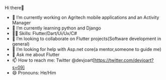  Hi there🙂

- 🔭 I’m currently working on Agritech mobile applications and an Activity Manager
- 🌱 I’m currently learning python and Django 
- 🏋🏼 Skills: Flutter/Dart/Ui/Ux/C# 
- 👯 I’m looking to collaborate on Flutter projects(Software development in general)
- 🤔 I’m looking for help with Asp.net core(a mentor,someone to guide me)
- 💬 Ask me about Flutter
- 📫 How to reach me: Twitter @devjoart[https://twitter.com/devjoart?s=09]
- 😄 Pronouns: He/Him

